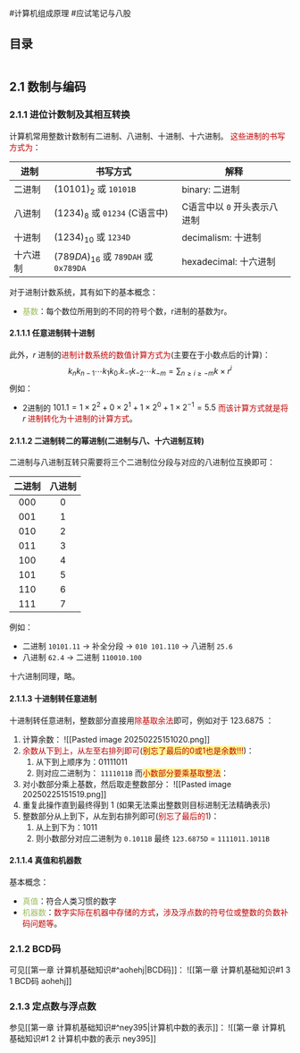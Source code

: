 #计算机组成原理 #应试笔记与八股 

## 目录

```toc
```

## 2.1 数制与编码

### 2.1.1 进位计数制及其相互转换

计算机常用整数计数制有二进制、八进制、十进制、十六进制。
<font color="#c00000">这些进制的书写方式为</font>：

| 进制   | <center>书写方式</center>                 | <center>解释</center> |
| ---- | ------------------------------------- | ------------------- |
| 二进制  | $(10101)_2$ 或 `10101B`                | binary: 二进制         |
| 八进制  | $(1234)_8$ 或 `01234` (C语言中)           | C语言中以 `0` 开头表示八进制   |
| 十进制  | $(1234)_{10}$ 或 `1234D`               | decimalism: 十进制     |
| 十六进制 | $(789DA)_{16}$ 或 `789DAH` 或 `0x789DA` | hexadecimal: 十六进制   |

对于进制计数系统，其有如下的基本概念：
- <font color="#9bbb59">基数</font>：每个数位所用到的不同的符号个数，r进制的基数为r。

#### 2.1.1.1 任意进制转十进制

此外，$r$ 进制的<font color="#c00000">进制计数系统的数值计算方式为</font>(主要在于小数点后的计算)：
$$k_nk_{n-1}\cdots k_1k_0.k_{-1}k_{-2}\cdots k_{-m}=\sum_{n \geq i \geq -m}{k\times r^i}$$
例如：
- 2进制的 $101.1=1\times 2^2 +0\times 2^1 +1\times 2^0+1\times 2^{-1}=5.5$
<font color="#c00000">而该计算方式就是将</font> $r$ <font color="#c00000">进制转化为十进制的计算方式</font>。

#### 2.1.1.2 二进制转二的幂进制(二进制与八、十六进制互转)

二进制与八进制互转只需要将三个二进制位分段与对应的八进制位互换即可：

| 二进制 | 八进制 |
| :-: | :-: |
| 000 |  0  |
| 001 |  1  |
| 010 |  2  |
| 011 |  3  |
| 100 |  4  |
| 101 |  5  |
| 110 |  6  |
| 111 |  7  |

例如：
- 二进制 `10101.11` -> 补全分段 -> `010 101.110` -> 八进制 `25.6`
- 八进制 `62.4` -> 二进制 `110010.100`

十六进制同理，略。

#### 2.1.1.3 十进制转任意进制

十进制转任意进制，整数部分直接用<font color="#c00000">除基取余法</font>即可，例如对于 $123.6875$ ：
1. 计算余数：
	![[Pasted image 20250225151020.png]]
2. <font color="#c00000">余数从下到上，从左至右排列即可</font>(<span style="background:#fff88f"><font color="#c00000">别忘了最后的0或1也是余数!!!</font></span>)：
	1. 从下到上顺序为：01111011
	2. 则对应二进制为： `1111011B`
而<span style="background:#fff88f"><font color="#c00000">小数部分要乘基取整法</font></span>：
1. 对小数部分乘上基数，然后取走整数部分：
	![[Pasted image 20250225151519.png]]
2. 重复此操作直到最终得到 $1$ (如果无法乘出整数则目标进制无法精确表示)
3. 整数部分从上到下，从左到右排列即可(<font color="#c00000">别忘了最后的1</font>)：
	1. 从上到下为：1011
	2. 则小数部分对应二进制为 `0.1011B`
最终 `123.6875D` = `1111011.1011B`

#### 2.1.1.4 真值和机器数

基本概念：
- <font color="#9bbb59">真值</font>：符合人类习惯的数字
- <font color="#9bbb59">机器数</font>：<font color="#c00000">数字实际在机器中存储的方式</font>，<font color="#c00000">涉及浮点数的符号位或整数的负数补码问题等</font>。

### 2.1.2 BCD码

可见[[第一章 计算机基础知识#^aohehj|BCD码]]：
![[第一章 计算机基础知识#1 3 1 BCD码 aohehj]]

### 2.1.3 定点数与浮点数

参见[[第一章 计算机基础知识#^ney395|计算机中数的表示]]：
![[第一章 计算机基础知识#1 2 计算机中数的表示 ney395]]




